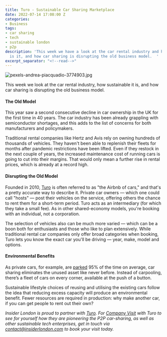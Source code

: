 ```yaml
---
title: Turo - Sustainable Car Sharing Marketplace
date: 2022-07-14 17:08:00 Z
categories:
- Business
tags:
- car sharing
- tech
- sustainable london
- p2p
description: 'This week we have a look at the car rental industry and how sustainable
  is it, and how car sharing is disrupting the old business model.  '
excerpt_separator: "<!--read-->"
---
```


![pexels-andrea-piacquadio-3774903.jpg](/uploads/pexels-andrea-piacquadio-3774903.jpg)

This week we look at the car rental industry, how sustainable it is, and how car sharing is disrupting the old business model.  
 
<!--read-->

#### The Old Model 

This year saw a second consecutive decline in car ownership in the UK for the first time in 40 years. The car industry has been already grappling with semiconductor shortages, and this adds to the list of concerns for both manufacturers and policymakers.

Traditional rental companies like Hertz and Avis rely on owning hundreds of thousands of vehicles. They haven't been able to replenish their fleets for months after pandemic restrictions have been lifted. Even if they restock in the next couple of years, the increased maintenance cost of running cars is going to cut into their margins. That would only mean a further rise in rental prices, which is already at a record high.
 
#### Disrupting the Old Model

Founded in 2010, [Turo](https://turo.com/gb/en) is often referred to as "the Airbnb of cars," and that's a pretty accurate way to describe it. Private car owners — which one could call "hosts" — post their vehicles on the service, offering others the chance to rent them for a short-term period. Turo acts as an intermediary (for which they take a small fee).  As in other shared-economy models, you're booking with an individual, not a corporation.

The selection of vehicles also can be much more varied — which can be a boon both for enthusiasts and those who like to plan extensively. While traditional rental car companies only offer broad categories when booking, Turo lets you know the exact car you'll be driving — year, make, model and options.

#### Environmental Benefits 

As private cars, for example, are [parked](https://fortune.com/2016/03/13/cars-parked-95-percent-of-time/) 95% of the time on average, car sharing eliminates the unused asset like never before. Instead of carpooling, there’s a fleet of cars on every corner, available at the push of a button.

Sustainable lifestyle choices of reusing and utilising the existing cars follow the idea that reducing excess capacity will produce an environmental benefit. Fewer resources are required in production: why make another car, if you can get people to rent out their own?

*Insider London is proud to partner with [Turo](https://turo.com/gb/en). For [Company Visit](https://www.insiderlondon.com/london/company-visits/) with Turo to see for yourself how they are pioneering the P2P car-sharing, as well as other sustainable tech enterprises, get in touch via [contact@insiderlondon.com](https://www.insiderlondon.com/contact-us/) to book your visit today.*
 
